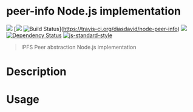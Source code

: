 peer-info Node.js implementation
================================

[![](https://img.shields.io/badge/made%20by-Protocol%20Labs-blue.svg?style=flat-square)](http://ipn.io) [[![](https://img.shields.io/badge/freenode-%23ipfs-blue.svg?style=flat-square)](http://webchat.freenode.net/?channels=%23ipfs) ![Build Status](https://travis-ci.org/diasdavid/node-peer-info.svg?style=flat-square)](https://travis-ci.org/diasdavid/node-peer-info) ![](https://img.shields.io/badge/coverage-%3F-yellow.svg?style=flat-square) [![Dependency Status](https://david-dm.org/diasdavid/node-peer-info.svg?style=flat-square)](https://david-dm.org/diasdavid/node-peer-info) [![js-standard-style](https://img.shields.io/badge/code%20style-standard-brightgreen.svg?style=flat-square)](https://github.com/feross/standard)


> IPFS Peer abstraction Node.js implementation

# Description

# Usage
